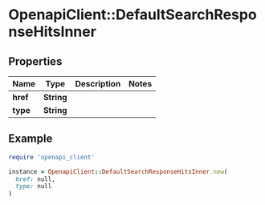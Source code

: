 # OpenapiClient::DefaultSearchResponseHitsInner

## Properties

| Name | Type | Description | Notes |
| ---- | ---- | ----------- | ----- |
| **href** | **String** |  |  |
| **type** | **String** |  |  |

## Example

```ruby
require 'openapi_client'

instance = OpenapiClient::DefaultSearchResponseHitsInner.new(
  href: null,
  type: null
)
```

